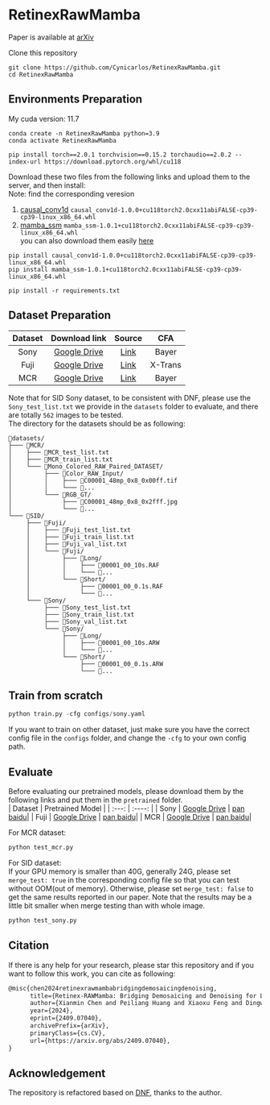 # RetinexRawMamba
Paper is available at [arXiv](https://arxiv.org/pdf/2409.07040)

Clone this repository
```
git clone https://github.com/Cynicarlos/RetinexRawMamba.git
cd RetinexRawMamba
```
## Environments Preparation
My cuda version: 11.7  
```
conda create -n RetinexRawMamba python=3.9
conda activate RetinexRawMamba
```
```
pip install torch==2.0.1 torchvision==0.15.2 torchaudio==2.0.2 --index-url https://download.pytorch.org/whl/cu118
```

Download these two files from the following links and upload them to the server, and then install:  
Note: find the corresponding veresion
1. [causal_conv1d](https://github.com/Dao-AILab/causal-conv1d/releases/tag/v1.0.0)
`causal_conv1d-1.0.0+cu118torch2.0cxx11abiFALSE-cp39-cp39-linux_x86_64.whl`
2. [mamba_ssm](https://github.com/state-spaces/mamba/releases/tag/v1.0.1)
`mamba_ssm-1.0.1+cu118torch2.0cxx11abiFALSE-cp39-cp39-linux_x86_64.whl`  
you can also download them easily [here](https://drive.google.com/drive/folders/1lsb6MfmGF8OmhqaishnBc69TFNxsabHP)

```
pip install causal_conv1d-1.0.0+cu118torch2.0cxx11abiFALSE-cp39-cp39-linux_x86_64.whl  
pip install mamba_ssm-1.0.1+cu118torch2.0cxx11abiFALSE-cp39-cp39-linux_x86_64.whl
```

```
pip install -r requirements.txt
```
## Dataset Preparation
| Dataset | Download link |  Source  |  CFA     |
| :---:   |    :----:     |  :---:   |  :---:   |
| Sony    | [Google Drive](https://drive.google.com/file/d/1G6VruemZtpOyHjOC5N8Ww3ftVXOydSXx/view)       | [Link](https://github.com/cchen156/Learning-to-See-in-the-Dark)   |  Bayer  |
| Fuji    | [Google Drive](https://drive.google.com/file/d/1C7GeZ3Y23k1B8reRL79SqnZbRBc4uizH/view)       | [Link](https://github.com/cchen156/Learning-to-See-in-the-Dark)   |  X-Trans  |
| MCR     | [Google Drive](https://drive.google.com/file/d/1Q3NYGyByNnEKt_mREzD2qw9L2TuxCV_r/view)       | [Link](https://github.com/TCL-AILab/Abandon_Bayer-Filter_See_in_the_Dark)   |  Bayer  |

Note that for SID Sony dataset, to be consistent with DNF, please use the ```Sony_test_list.txt``` we provide in the ```datasets``` folder to evaluate, and there are totally ```562``` images to be tested.  
The directory for the datasets should be as following:  

```
📁datasets/  
├─── 📁MCR/  
│    ├─── 📄MCR_test_list.txt  
│    ├─── 📄MCR_train_list.txt  
│    └─── 📁Mono_Colored_RAW_Paired_DATASET/  
│         ├─── 📁Color_RAW_Input/
│         │    ├─── 📄C00001_48mp_0x8_0x00ff.tif
│         │    └─── 📄...
│         └─── 📁RGB_GT/
│              ├─── 📄C00001_48mp_0x8_0x2fff.jpg
│              └─── 📄...
└─── 📁SID/  
     ├─── 📁Fuji/  
     │    ├─── 📄Fuji_test_list.txt  
     │    ├─── 📄Fuji_train_list.txt  
     │    ├─── 📄Fuji_val_list.txt  
     │    └─── 📁Fuji/  
     │         ├─── 📁Long/
     │         │    ├─── 📄00001_00_10s.RAF
     │         │    └─── 📄...
     │         └─── 📁Short/
     │              ├─── 📄00001_00_0.1s.RAF
     │              └─── 📄...
     └─── 📁Sony/  
          ├─── 📄Sony_test_list.txt  
          ├─── 📄Sony_train_list.txt  
          ├─── 📄Sony_val_list.txt  
          └─── 📁Sony/  
               ├─── 📁Long/
               │    ├─── 📄00001_00_10s.ARW
               │    └─── 📄...
               └─── 📁Short/
                    ├─── 📄00001_00_0.1s.ARW
                    └─── 📄...
```
## Train from scratch
```python
python train.py -cfg configs/sony.yaml
```  
If you want to train on other dataset, just make sure you have the correct config file in the ```configs``` folder, and change the `-cfg` to your own config path.

## Evaluate
Before evaluating our pretrained models, please download them by the following links and put them in the ```pretrained``` folder.  
| Dataset | Pretrained Model  |
| :---:   |    :----:     |
| Sony    | [Google Drive](https://drive.google.com/file/d/1eAgm5HHDH0CBUsl-czZ7Kdues3tAPy7W/view?usp=drive_link)      |  [pan baidu](https://pan.baidu.com/s/1G7ytzI0Wd-FLS63UlZI-wA?pwd=x4i4)|
| Fuji    | [Google Drive](https://drive.google.com/file/d/1C9x-VcHdkFt-7MQONSkZAWtttu3Gtp12/view?usp=drive_link)      |  [pan baidu](https://pan.baidu.com/s/1JNZkoUkBwn_7s0KtkJxo4Q?pwd=w38i)|
| MCR     | [Google Drive](https://drive.google.com/file/d/1OOuyC7PcODPrcNm1uXx2CZwIS8mchtj7/view?usp=drive_link)      |  [pan baidu](https://pan.baidu.com/s/1_GjDOkKOLPDIASQveiKRUg?pwd=u3an)|

For MCR dataset: 
```python
python test_mcr.py
```  
For SID dataset:  
If your GPU memory is smaller than 40G, generally 24G, please set ```merge_test: true``` in the corresponding config file so that you can test without OOM(out of memory). Otherwise, please set ```merge_test: false``` to get the same results reported in our paper. Note that the results may be a little bit smaller when merge testing than with whole image.
```python
python test_sony.py
```  
 
## Citation
If there is any help for your research, please star this repository and if you want to follow this work, you can cite as following:
```md
@misc{chen2024retinexrawmambabridgingdemosaicingdenoising,
      title={Retinex-RAWMamba: Bridging Demosaicing and Denoising for Low-Light RAW Image Enhancement}, 
      author={Xianmin Chen and Peiliang Huang and Xiaoxu Feng and Dingwen Zhang and Longfei Han and Junwei Han},
      year={2024},
      eprint={2409.07040},
      archivePrefix={arXiv},
      primaryClass={cs.CV},
      url={https://arxiv.org/abs/2409.07040}, 
}
```

## Acknowledgement
The repository is refactored based on [DNF](https://github.com/Srameo/DNF), thanks to the author.
